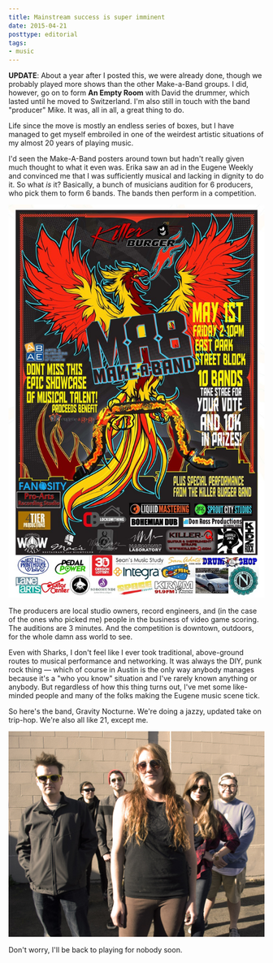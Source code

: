 ```yaml
---
title: Mainstream success is super imminent
date: 2015-04-21
posttype: editorial
tags:
- music
---
```


**UPDATE**: About a year after I posted this, we were already done, though we probably played more shows than the other Make-a-Band groups. I did, however, go on to form **An Empty Room** with David the drummer, which lasted until he moved to Switzerland. I'm also still in touch with the band "producer" Mike. It was, all in all, a great thing to do.

Life since the move is mostly an endless series of boxes, but I have managed to get myself embroiled in one of the weirdest artistic situations of my almost 20 years of playing music.

I'd seen the Make-A-Band posters around town but hadn't really given much thought to what it even was. Erika saw an ad in the Eugene Weekly and convinced me that I was sufficiently musical and lacking in dignity to do it. So what *is* it? Basically, a bunch of musicians audition for 6 producers, who pick them to form 6 bands. The bands then perform in a competition.

![Make-A-Band Poster](/img/1429200952940.jpg)

The producers are local studio owners, record engineers, and (in the case of the ones who picked me) people in the business of video game scoring. The auditions are 3 minutes. And the competition is downtown, outdoors, for the whole damn ass world to see.

Even with Sharks, I don't feel like I ever took traditional, above-ground routes to musical performance and networking. It was always the DIY, punk rock thing — which of course in Austin is the only way anybody manages because it's a "who you know" situation and I've rarely known anything or anybody. But regardless of how this thing turns out, I've met some like-minded people and many of the folks making the Eugene music scene tick.

So here's the band, Gravity Nocturne. We're doing a jazzy, updated take on trip-hop. We're also all like 21, except me.

![Gravity Nocturne](/img/gravity.nocturne-v1.jpg)

Don't worry, I'll be back to playing for nobody soon.
